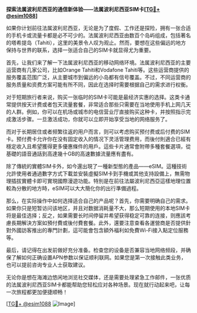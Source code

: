 **探索法属波利尼西亚的通信新体验——法属波利尼西亚SIM卡[[TG💪+ @esim1088](https://t.me/s/esim1088)]**

如果你计划前往法属波利尼西亚，无论是为了度假、工作还是探险，拥有一张合适的手机卡或流量卡都是必不可少的。法属波利尼西亚由数百个岛屿组成，包括著名的塔希提岛（Tahiti），这里的美景令人叹为观止。然而，要想在这些偏远的地方保持与世界的联系，选择一张适合自己的SIM卡就显得尤为重要。

首先，让我们来了解一下法属波利尼西亚的移动网络环境。法属波利尼西亚的主要运营商有几家公司，比如Orange Tahiti和Vodafone Tahiti等。这些运营商提供的服务覆盖范围广泛，从主要城市到偏远的小岛都有信号覆盖。不过，不同运营商的服务质量和资费方案可能有所不同，因此在选择时需要根据自己的需求进行权衡。

对于短期旅行者来说，购买一张临时的SIM卡可能是最经济实惠的选择。这类卡通常提供按天计费或者包天流量套餐，非常适合那些只需要在当地使用手机上网几天的人群。例如，你可以在机场或城市的电信营业厅直接购买这种卡，并按照指示完成激活步骤。一旦激活成功，你就可以立即开始享受当地的网络服务了。

而对于长期居住或者频繁往返的用户而言，则可以考虑购买预付费或后付费的SIM卡。预付费卡允许你在没有固定收入的情况下灵活管理费用，而後付則適合已經有穩定收入且希望獲得更多優惠條件的用戶。這些卡片通常會附帶多種套餐選項，從基礎的語音通話到高達幾十GB的高速數據流量應有盡有。

除了傳統的實體SIM卡外，如今還出現了一種新型態的產品——eSIM。這種技術允許使用者通過數字方式下載並安裝虛擬SIM卡到手機或其他支持設備上，無需物理插拔實體卡即可實現國際漫遊功能。特別是在前往法屬波利尼西亞這樣地理位置較為分散的地方時，eSIM可以大大簡化你的出行準備過程。

那么，在实际操作中如何选择适合自己的产品呢？首先，你需要明确自己的需求。如果你只是短暂访问该地区，并且对数据消耗量不大，那么短期使用的本地SIM卡将是最佳选择；反之，如果需要长时间停留并希望获得稳定可靠的连接，则應該考慮長期解決方案如預付費或後付費套餐。此外，還要注意查看各運營商是否提供針對外國訪客推出的專門計劃，這可能會包含額外福利如免費Wi-Fi接入點定位服務等。

最后，请记得在出发前做好充分准备。检查您的设备是否兼容当地网络频段，并确保了解如何正确设置APN参数以保证顺利联网。如果您是第一次接触此类业务，也可以提前咨询专业人士获取建议。

无论你是想在海滩边悠闲地浏览社交媒体，还是需要处理紧急工作邮件，一张优质的法属波利尼西亚SIM卡都能帮助您轻松应对各种场景。现在就行动起来吧，让每一次旅程都更加便捷顺畅！

[[TG💪+ @esim1088](https://t.me/s/esim1088) ![Image](https://i.postimg.cc/4NQfJmqS/Snipaste-2025-05-13-00-14-12.png)]